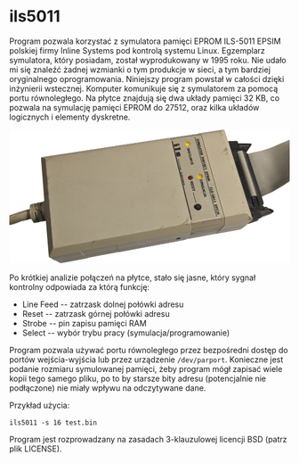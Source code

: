 ils5011
=======

Program pozwala korzystać z symulatora pamięci EPROM ILS-5011 EPSIM polskiej firmy Inline Systems pod kontrolą systemu Linux. Egzemplarz symulatora, który posiadam, został wyprodukowany w 1995 roku. Nie udało mi się znaleźć żadnej wzmianki o tym produkcje w sieci, a tym bardziej oryginalnego oprogramowania. Niniejszy program powstał w całości dzięki inżynierii wstecznej. Komputer komunikuje się z symulatorem za pomocą portu równoległego. Na płytce znajdują się dwa układy pamięci 32 KB, co pozwala na symulację pamięci EPROM do 27512, oraz kilka układów logicznych i elementy dyskretne.

![](doc/ils5011.jpg)

Po krótkiej analizie połączeń na płytce, stało się jasne, który sygnał kontrolny odpowiada za którą funkcję:

* Line Feed -- zatrzask dolnej połówki adresu
* Reset -- zatrzask górnej połówki adresu
* Strobe -- pin zapisu pamięci RAM
* Select -- wybór trybu pracy (symulacja/programowanie)

Program pozwala używać portu równoległego przez bezpośredni dostęp do portów wejścia-wyjścia lub przez urządzenie `/dev/parport`. Konieczne jest podanie rozmiaru symulowanej pamięci, żeby program mógł zapisać wiele kopii tego samego pliku, po to by starsze bity adresu (potencjalnie nie podłączone) nie miały wpływu na odczytywane dane.

Przykład użycia:

    ils5011 -s 16 test.bin

Program jest rozprowadzany na zasadach 3-klauzulowej licencji BSD (patrz plik LICENSE).
